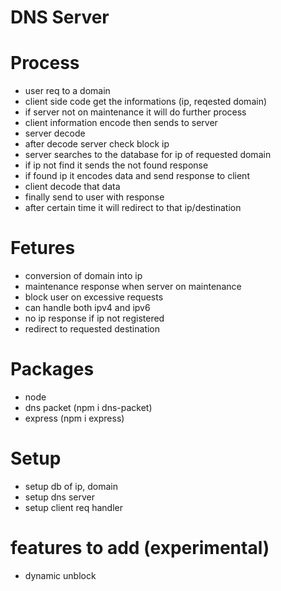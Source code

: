 # DNS Server

# Process
  + user req to a domain
  + client side code get the informations (ip, reqested domain)
  + if server not on maintenance it will do further process
  + client information encode then sends to server
  + server decode
  + after decode server check block ip
  + server searches to the database for ip of requested domain
  + if ip not find it sends the not found response
  + if found ip it encodes data and send response to client
  + client decode that data
  + finally send to user with response
  + after certain time it will redirect to that ip/destination


# Fetures
  - conversion of domain into ip
  - maintenance response when server on maintenance
  - block user on excessive requests
  - can handle both ipv4 and ipv6
  - no ip response if ip not registered
  - redirect to requested destination

# Packages
  - node
  - dns packet (npm i dns-packet)
  - express (npm i express)

# Setup
  - setup db of ip, domain
  - setup dns server
  - setup client req handler

# features to add (experimental)
  - dynamic unblock
